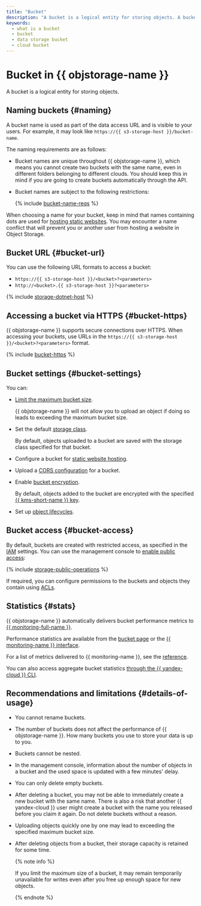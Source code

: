 ```yaml
---
title: "Bucket"
description: "A bucket is a logical entity for storing objects. A bucket name is used as part of a URL to access data. Bucket names are unique throughout Object Storage; this means you cannot create two buckets with the same name (even in two different folders residing in different clouds). You should keep this in mind if you are going to create buckets automatically through the API."
keywords:
  - what is a bucket
  - bucket
  - data storage bucket
  - cloud bucket
---
```


# Bucket in {{ objstorage-name }}

A bucket is a logical entity for storing objects.

## Naming buckets {#naming}

A bucket name is used as part of the data access URL and is visible to your users. For example, it may look like `https://{{ s3-storage-host }}/bucket-name`.

The naming requirements are as follows:

- Bucket names are unique throughout {{ objstorage-name }}, which means you cannot create two buckets with the same name, even in different folders belonging to different clouds. You should keep this in mind if you are going to create buckets automatically through the API.
- Bucket names are subject to the following restrictions:

   {% include [bucket-name-reqs](../../_includes/bucket-name-reqs.md) %}

When choosing a name for your bucket, keep in mind that names containing dots are used for [hosting static websites](hosting.md). You may encounter a name conflict that will prevent you or another user from hosting a website in Object Storage.

## Bucket URL {#bucket-url}

You can use the following URL formats to access a bucket:

- `https://{{ s3-storage-host }}/<bucket>?<parameters>`
- `http://<bucket>.{{ s3-storage-host }}?<parameters>`

{% include [storage-dotnet-host](../_includes_service/storage-dotnet-host.md) %}



## Accessing a bucket via HTTPS {#bucket-https}

{{ objstorage-name }} supports secure connections over HTTPS. When accessing your buckets, use URLs in the `https://{{ s3-storage-host }}/<bucket>?<parameters>` format.

{% include [bucket-https](../../_includes/storage/bucket-https.md) %}



## Bucket settings {#bucket-settings}

You can:

- [Limit the maximum bucket size](../operations/buckets/limit-max-volume.md).

   {{ objstorage-name }} will not allow you to upload an object if doing so leads to exceeding the maximum bucket size.

- Set the default [storage class](storage-class.md).

   By default, objects uploaded to a bucket are saved with the storage class specified for that bucket.

- Configure a bucket for [static website hosting](hosting.md).
- Upload a [CORS configuration](cors.md) for a bucket.
- Enable [bucket encryption](../operations/buckets/encrypt.md).

   By default, objects added to the bucket are encrypted with the specified [{{ kms-short-name }} key](../../kms/concepts/key.md).

- Set up [object lifecycles](lifecycles.md).

## Bucket access {#bucket-access}

By default, buckets are created with restricted access, as specified in the [IAM](../../iam/concepts/index.md) settings. You can use the management console to [enable public access](../operations/buckets/bucket-availability.md):

{% include [storage-public-operations](../_includes_service/storage-public-operations.md) %}

If required, you can configure permissions to the buckets and objects they contain using [ACLs](acl.md).

## Statistics {#stats}

{{ objstorage-name }} automatically delivers bucket performance metrics to [{{ monitoring-full-name }}](../../monitoring/).

Performance statistics are available from the [bucket page](../operations/buckets/get-stats.md#storage-ui) or the [{{ monitoring-name }} interface](../operations/buckets/get-stats.md#monitoring).

For a list of metrics delivered to {{ monitoring-name }}, see the [reference](../metrics.md).

You can also access aggregate bucket statistics [through the {{ yandex-cloud }} CLI](../operations/buckets/get-info.md#get-statistics).

## Recommendations and limitations {#details-of-usage}

- You cannot rename buckets.
- The number of buckets does not affect the performance of {{ objstorage-name }}. How many buckets you use to store your data is up to you.
- Buckets cannot be nested.
- In the management console, information about the number of objects in a bucket and the used space is updated with a few minutes' delay.
- You can only delete empty buckets.
- After deleting a bucket, you may not be able to immediately create a new bucket with the same name. There is also a risk that another {{ yandex-cloud }} user might create a bucket with the name you released before you claim it again. Do not delete buckets without a reason.
- Uploading objects quickly one by one may lead to exceeding the specified maximum bucket size.
- After deleting objects from a bucket, their storage capacity is retained for some time.

   {% note info %}

   If you limit the maximum size of a bucket, it may remain temporarily unavailable for writes even after you free up enough space for new objects.

   {% endnote %}
